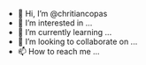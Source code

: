 - 👋 Hi, I’m @chritiancopas
- 👀 I’m interested in ...
- 🌱 I’m currently learning ...
- 💞️ I’m looking to collaborate on ...
- 📫 How to reach me ...

<!---
chritiancopas/chritiancopas is a ✨ special ✨ repository because its `README.md` (this file) appears on your GitHub profile.
You can click the Preview link to take a look at your changes.
--->
